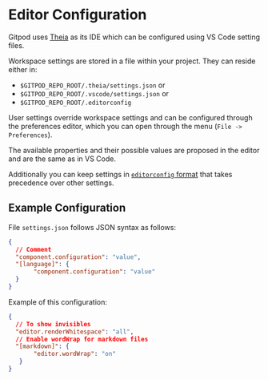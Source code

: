 # Editor Configuration

Gitpod uses [Theia](https://github.com/eclipse-theia/theia) as its IDE which can be configured using VS Code setting files.

Workspace settings are stored in a file within your project. They can reside either in:
 - `$GITPOD_REPO_ROOT/.theia/settings.json` or
 - `$GITPOD_REPO_ROOT/.vscode/settings.json` or
 - `$GITPOD_REPO_ROOT/.editorconfig`

User settings override workspace settings and can be configured through the preferences editor, which you can open through the menu (`File -> Preferences`).

The available properties and their possible values are proposed in the editor and are the same as in VS Code.

Additionally you can keep settings in [`editorconfig` format](https://editorconfig.org) that takes precedence over other settings.

<h2 class="h3">Example Configuration</h2>

File `settings.json` follows JSON syntax as follows:

```json
{
  // Comment
  "component.configuration": "value",
  "[language]": {
       "component.configuration": "value"
  }
}
```

Example of this configuration:

```json
{
  // To show invisibles
  "editor.renderWhitespace": "all",
  // Enable wordWrap for markdown files
  "[markdown]": {
       "editor.wordWrap": "on"
   }
}
```
